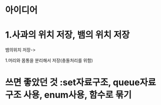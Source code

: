 # 아이디어

# 1.사과의 위치 저장, 뱀의 위치 저장

뱀의위치 저장->

1.머리와 몸통을 분리해서 저장(충돌처리를 위함)

# 쓰면 좋았던 것 :set자료구조, queue자료구조 사용, enum사용, 함수로 묶기

